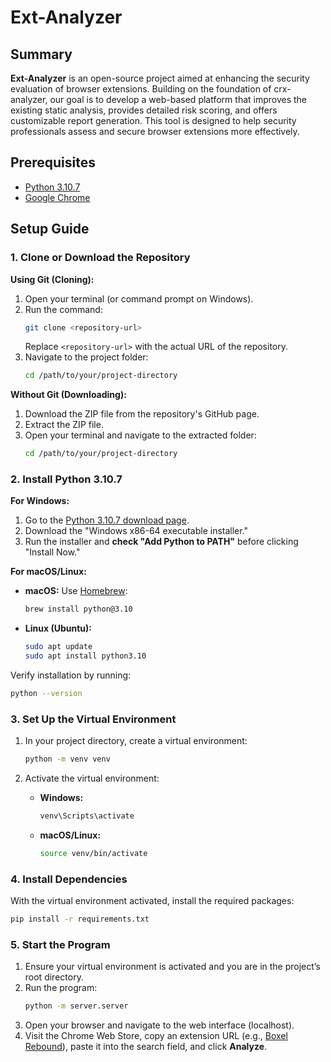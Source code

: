 # Ext-Analyzer

## Summary

**Ext-Analyzer** is an open-source project aimed at enhancing the security evaluation of browser extensions. Building on the foundation of crx-analyzer, our goal is to develop a web-based platform that improves the existing static analysis, provides detailed risk scoring, and offers customizable report generation. This tool is designed to help security professionals assess and secure browser extensions more effectively.

## Prerequisites

- [Python 3.10.7](https://www.python.org/downloads/release/python-3107/)
- [Google Chrome](https://www.google.com/chrome/)

## Setup Guide

### 1. Clone or Download the Repository

**Using Git (Cloning):**

1. Open your terminal (or command prompt on Windows).
2. Run the command:
    ```bash
    git clone <repository-url>
    ```
   Replace `<repository-url>` with the actual URL of the repository.
3. Navigate to the project folder:
    ```bash
    cd /path/to/your/project-directory
    ```

**Without Git (Downloading):**

1. Download the ZIP file from the repository's GitHub page.
2. Extract the ZIP file.
3. Open your terminal and navigate to the extracted folder:
    ```bash
    cd /path/to/your/project-directory
    ```

### 2. Install Python 3.10.7

**For Windows:**

1. Go to the [Python 3.10.7 download page](https://www.python.org/downloads/release/python-3107/).
2. Download the "Windows x86-64 executable installer."
3. Run the installer and **check "Add Python to PATH"** before clicking "Install Now."

**For macOS/Linux:**

- **macOS:** Use [Homebrew](https://brew.sh/):
    ```bash
    brew install python@3.10
    ```
- **Linux (Ubuntu):**
    ```bash
    sudo apt update
    sudo apt install python3.10
    ```

Verify installation by running:

```bash
python --version
```

### 3. Set Up the Virtual Environment

1. In your project directory, create a virtual environment:
    ```bash
    python -m venv venv
    ```
2. Activate the virtual environment:

   - **Windows:**
        ```bash
        venv\Scripts\activate
        ```
   - **macOS/Linux:**
        ```bash
        source venv/bin/activate
        ```

### 4. Install Dependencies

With the virtual environment activated, install the required packages:

```bash
pip install -r requirements.txt
```

### 5. Start the Program

1. Ensure your virtual environment is activated and you are in the project’s root directory.
2. Run the program:
    ```bash
    python -m server.server
    ```
3. Open your browser and navigate to the web interface (localhost).
4. Visit the Chrome Web Store, copy an extension URL (e.g., [Boxel Rebound](https://chromewebstore.google.com/detail/boxel-rebound/iginnfkhmmfhlkagcmpgofnjhanpmklb)), paste it into the search field, and click **Analyze**.
